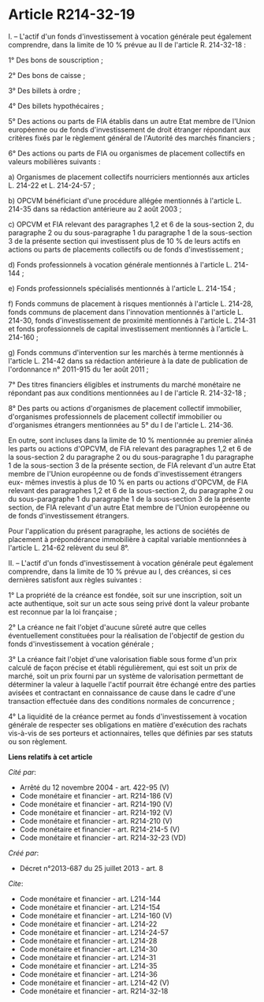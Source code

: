 # Article R214-32-19

I. – L'actif d'un fonds d'investissement à vocation générale peut également comprendre, dans la limite de 10 % prévue au II
de l'article R. 214-32-18 : 

1° Des bons de souscription ; 

2° Des bons de caisse ; 

3° Des billets à ordre ; 

4° Des billets hypothécaires ; 

5° Des actions ou parts de FIA établis dans un autre Etat membre de l'Union européenne ou de fonds d'investissement de droit
étranger répondant aux critères fixés par le règlement général de l'Autorité des marchés financiers ; 

6° Des actions ou parts de FIA ou organismes de placement collectifs en valeurs mobilières suivants : 

a) Organismes de placement collectifs nourriciers mentionnés aux articles L. 214-22 et L. 214-24-57 ; 

b) OPCVM bénéficiant d'une procédure allégée mentionnés à l'article L. 214-35 dans sa rédaction antérieure au 2 août 2003 ; 

c) OPCVM et FIA relevant des paragraphes 1,2 et 6 de la sous-section 2, du paragraphe 2 ou du sous-paragraphe 1 du paragraphe
1 de la sous-section 3 de la présente section qui investissent plus de 10 % de leurs actifs en actions ou parts de placements
collectifs ou de fonds d'investissement ; 

d) Fonds professionnels à vocation générale mentionnés à l'article L. 214-144 ; 

e) Fonds professionnels spécialisés mentionnés à l'article L. 214-154 ; 

f) Fonds communs de placement à risques mentionnés à l'article L. 214-28, fonds communs de placement dans l'innovation
mentionnés à l'article L. 214-30, fonds d'investissement de proximité mentionnés à l'article L. 214-31 et fonds
professionnels de capital investissement mentionnés à l'article L. 214-160 ; 

g) Fonds communs d'intervention sur les marchés à terme mentionnés à l'article L. 214-42 dans sa rédaction antérieure à la
date de publication de l'ordonnance n° 2011-915 du 1er août 2011 ; 

7° Des titres financiers éligibles et instruments du marché monétaire ne répondant pas aux conditions mentionnées au I de
l'article R. 214-32-18 ; 

8° Des parts ou actions d'organismes de placement collectif immobilier, d'organismes professionnels de placement collectif
immobilier ou d'organismes étrangers mentionnées au 5° du I de l'article L. 214-36. 

En outre, sont incluses dans la limite de 10 % mentionnée au premier alinéa les parts ou actions d'OPCVM, de FIA relevant des
paragraphes 1,2 et 6 de la sous-section 2 du paragraphe 2 ou du sous-paragraphe 1 du paragraphe 1 de la sous-section 3 de la
présente section, de FIA relevant d'un autre Etat membre de l'Union européenne ou de fonds d'investissement étrangers eux-
mêmes investis à plus de 10 % en parts ou actions d'OPCVM, de FIA relevant des paragraphes 1,2 et 6 de la sous-section 2, du
paragraphe 2 ou du sous-paragraphe 1 du paragraphe 1 de la sous-section 3 de la présente section, de FIA relevant d'un autre
Etat membre de l'Union européenne ou de fonds d'investissement étrangers. 

Pour l'application du présent paragraphe, les actions de sociétés de placement à prépondérance immobilière à capital variable
mentionnées à l'article L. 214-62 relèvent du seul 8°. 

II. – L'actif d'un fonds d'investissement à vocation générale peut également comprendre, dans la limite de 10 % prévue au I,
des créances, si ces dernières satisfont aux règles suivantes : 

1° La propriété de la créance est fondée, soit sur une inscription, soit un acte authentique, soit sur un acte sous seing
privé dont la valeur probante est reconnue par la loi française ; 

2° La créance ne fait l'objet d'aucune sûreté autre que celles éventuellement constituées pour la réalisation de l'objectif
de gestion du fonds d'investissement à vocation générale ; 

3° La créance fait l'objet d'une valorisation fiable sous forme d'un prix calculé de façon précise et établi régulièrement,
qui est soit un prix de marché, soit un prix fourni par un système de valorisation permettant de déterminer la valeur à
laquelle l'actif pourrait être échangé entre des parties avisées et contractant en connaissance de cause dans le cadre d'une
transaction effectuée dans des conditions normales de concurrence ; 

4° La liquidité de la créance permet au fonds d'investissement à vocation générale de respecter ses obligations en matière
d'exécution des rachats vis-à-vis de ses porteurs et actionnaires, telles que définies par ses statuts ou son règlement.

**Liens relatifs à cet article**

_Cité par_:

  - Arrêté du 12 novembre 2004 - art. 422-95 (V)
  - Code monétaire et financier - art. R214-186 (V)
  - Code monétaire et financier - art. R214-190 (V)
  - Code monétaire et financier - art. R214-192 (V)
  - Code monétaire et financier - art. R214-210 (V)
  - Code monétaire et financier - art. R214-214-5 (V)
  - Code monétaire et financier - art. R214-32-23 (VD)

_Créé par_:

  - Décret n°2013-687 du 25 juillet 2013 - art. 8

_Cite_:

  - Code monétaire et financier - art. L214-144
  - Code monétaire et financier - art. L214-154
  - Code monétaire et financier - art. L214-160 (V)
  - Code monétaire et financier - art. L214-22
  - Code monétaire et financier - art. L214-24-57
  - Code monétaire et financier - art. L214-28
  - Code monétaire et financier - art. L214-30
  - Code monétaire et financier - art. L214-31
  - Code monétaire et financier - art. L214-35
  - Code monétaire et financier - art. L214-36
  - Code monétaire et financier - art. L214-42 (V)
  - Code monétaire et financier - art. R214-32-18

